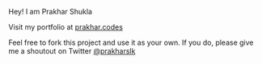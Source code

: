 Hey! I am Prakhar Shukla

Visit my portfolio at [prakhar.codes](https://prakhar.codes)

Feel free to fork this project and use it as your own. If you do, please give me a shoutout on Twitter [@prakharslk](https://twitter.com/imprakharshukla)